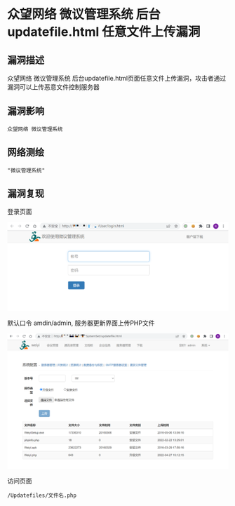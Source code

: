 # 

# 众望网络 微议管理系统 后台updatefile.html 任意文件上传漏洞

## 漏洞描述

众望网络 微议管理系统 后台updatefile.html页面任意文件上传漏洞，攻击者通过漏洞可以上传恶意文件控制服务器

## 漏洞影响

```
众望网络 微议管理系统
```

## 网络测绘

```
"微议管理系统"
```

## 漏洞复现

登录页面

![image-20220525103602413](./images/202205251036461.png)

默认口令 amdin/admin, 服务器更新界面上传PHP文件

![image-20220525103740928](./images/202205251037014.png)

访问页面

```
/Updatefiles/文件名.php
```
